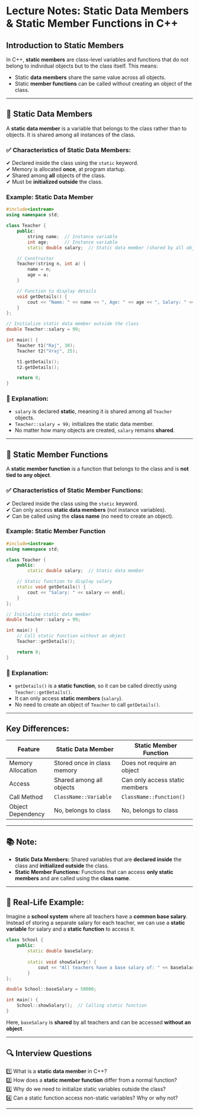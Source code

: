# **Lecture Notes: Static Data Members & Static Member Functions in C++**  

## **Introduction to Static Members**  
In C++, **static members** are class-level variables and functions that do not belong to individual objects but to the class itself. This means:  
- Static **data members** share the same value across all objects.  
- Static **member functions** can be called without creating an object of the class.  

---

## **🔹 Static Data Members**  
A **static data member** is a variable that belongs to the class rather than to objects. It is shared among all instances of the class.  

### **✅ Characteristics of Static Data Members:**
✔ Declared inside the class using the `static` keyword.  
✔ Memory is allocated **once**, at program startup.  
✔ Shared among **all** objects of the class.  
✔ Must be **initialized outside** the class.  

### **Example: Static Data Member**
```cpp
#include<iostream>
using namespace std;

class Teacher {
    public:
        string name;  // Instance variable
        int age;      // Instance variable
        static double salary;  // Static data member (shared by all objects)

    // Constructor
    Teacher(string n, int a) { 
        name = n;
        age = a;
    }

    // Function to display details
    void getDetails() {
        cout << "Name: " << name << ", Age: " << age << ", Salary: " << salary << endl;
    }
};

// Initialize static data member outside the class
double Teacher::salary = 99;  

int main() {
    Teacher t1("Raj", 30);  
    Teacher t2("Vraj", 25);

    t1.getDetails();
    t2.getDetails();

    return 0;
}
```
### **📝 Explanation:**
- `salary` is declared **static**, meaning it is shared among all `Teacher` objects.  
- `Teacher::salary = 99;` initializes the static data member.  
- No matter how many objects are created, `salary` remains **shared**.  

---

## **🔹 Static Member Functions**  
A **static member function** is a function that belongs to the class and is **not tied to any object**.  

### **✅ Characteristics of Static Member Functions:**
✔ Declared inside the class using the `static` keyword.  
✔ Can only access **static data members** (not instance variables).  
✔ Can be called using the **class name** (no need to create an object).  

### **Example: Static Member Function**
```cpp
#include<iostream>
using namespace std;

class Teacher {
    public:
        static double salary;  // Static data member

    // Static function to display salary
    static void getDetails() {
        cout << "Salary: " << salary << endl;
    }
};

// Initialize static data member
double Teacher::salary = 99;

int main() {
    // Call static function without an object
    Teacher::getDetails();  

    return 0;
}
```
### **📝 Explanation:**
- `getDetails()` is a **static function**, so it can be called directly using `Teacher::getDetails()`.  
- It can only access **static members** (`salary`).  
- No need to create an object of `Teacher` to call `getDetails()`.  

---

## **Key Differences:**
| Feature              | Static Data Member | Static Member Function |
|----------------------|-------------------|------------------------|
| Memory Allocation   | Stored once in class memory | Does not require an object |
| Access              | Shared among all objects | Can only access static members |
| Call Method         | `ClassName::Variable` | `ClassName::Function()` |
| Object Dependency   | No, belongs to class | No, belongs to class |

---

## **📚 Note:**
- **Static Data Members:** Shared variables that are **declared inside** the class and **initialized outside** the class.  
- **Static Member Functions:** Functions that can access **only static members** and are called using the **class name**.  

---

## **🎯 Real-Life Example:**
Imagine a **school system** where all teachers have a **common base salary**. Instead of storing a separate salary for each teacher, we can use a **static variable** for salary and a **static function** to access it.  

```cpp
class School {
    public:
        static double baseSalary;
    
        static void showSalary() {
            cout << "All teachers have a base salary of: " << baseSalary << endl;
        }
};

double School::baseSalary = 50000;

int main() {
    School::showSalary();  // Calling static function
}
```
Here, `baseSalary` is **shared** by all teachers and can be accessed **without an object**.  

---

## **🔍 Interview Questions**
1️⃣ What is a **static data member** in C++?  
2️⃣ How does a **static member function** differ from a normal function?  
3️⃣ Why do we need to initialize static variables outside the class?  
4️⃣ Can a static function access non-static variables? Why or why not?  

---
